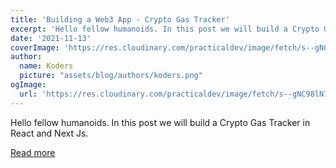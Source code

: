 ```yaml
---
title: 'Building a Web3 App - Crypto Gas Tracker'
excerpt: 'Hello fellow humanoids. In this post we will build a Crypto Gas Tracker in React and Next Js. '
date: '2021-11-13'
coverImage: 'https://res.cloudinary.com/practicaldev/image/fetch/s--gNC98lN7--/c_imagga_scale,f_auto,fl_progressive,h_420,q_auto,w_1000/https://dev-to-uploads.s3.amazonaws.com/uploads/articles/3ldk232e1rzgmy77vqmk.jpg'
author:
  name: Koders
  picture: "assets/blog/authors/koders.png"
ogImage:
  url: 'https://res.cloudinary.com/practicaldev/image/fetch/s--gNC98lN7--/c_imagga_scale,f_auto,fl_progressive,h_420,q_auto,w_1000/https://dev-to-uploads.s3.amazonaws.com/uploads/articles/3ldk232e1rzgmy77vqmk.jpg'
---
```


Hello fellow humanoids. In this post we will build a Crypto Gas Tracker in React and Next Js. 

[Read more](https://dev.to/vigneshiyergithub/building-a-web3-app-crypto-gas-tracker-54e1)
